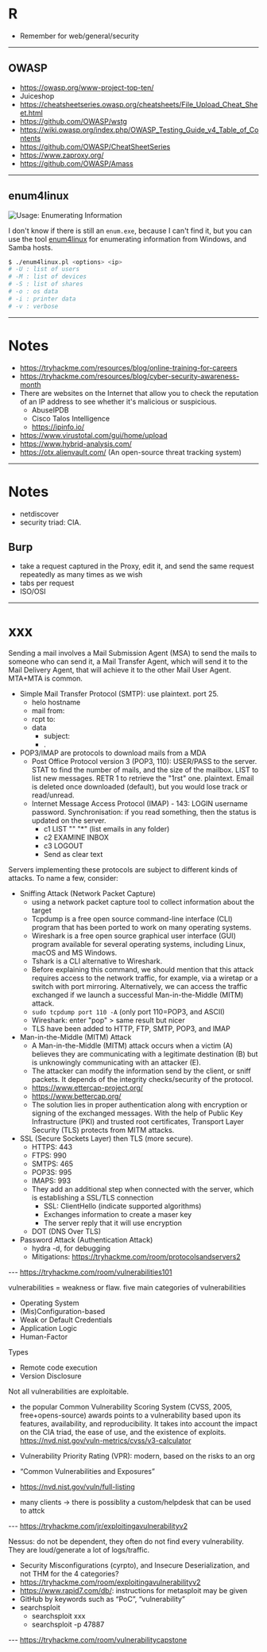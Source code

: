 # R

* Remember for web/general/security

<hr class="sep-both">

## OWASP

* https://owasp.org/www-project-top-ten/
* Juiceshop
* https://cheatsheetseries.owasp.org/cheatsheets/File_Upload_Cheat_Sheet.html
* https://github.com/OWASP/wstg
* https://wiki.owasp.org/index.php/OWASP_Testing_Guide_v4_Table_of_Contents
* https://github.com/OWASP/CheatSheetSeries
* https://www.zaproxy.org/
* https://github.com/OWASP/Amass

<hr class="sep-both">

## enum4linux

![Usage: Enumerating Information](https://img.shields.io/badge/usage-Enumerating%20Information-ffd700)

I don't know if there is still an `enum.exe`, because I can't find it, but you can use the tool [enum4linux](https://github.com/CiscoCXSecurity/enum4linux) for enumerating information from Windows, and Samba hosts.

```bash
$ ./enum4linux.pl <options> <ip>
# -U : list of users
# -M : list of devices
# -S : list of shares
# -o : os data
# -i : printer data
# -v : verbose
```

<hr class="sep-both">

# Notes

* https://tryhackme.com/resources/blog/online-training-for-careers
* https://tryhackme.com/resources/blog/cyber-security-awareness-month
* There are websites on the Internet that allow you to check the reputation of an IP address to see whether it's malicious or suspicious.
  * AbuseIPDB
  * Cisco Talos Intelligence
  * https://ipinfo.io/
* https://www.virustotal.com/gui/home/upload
* https://www.hybrid-analysis.com/
* https://otx.alienvault.com/ (An open-source threat tracking system)

<hr class="sep-both">

# Notes

* netdiscover
* security triad: CIA.

## Burp

* take a request captured in the Proxy, edit it, and send the same request repeatedly as many times as we wish
* tabs per request
* ISO/OSI

<hr class="sep-both">

# xxx

Sending a mail involves a Mail Submission Agent (MSA) to send the mails to someone who can send it, a Mail Transfer Agent, which will send it to the Mail Delivery Agent, that will achieve it to the other Mail User Agent. MTA+MTA is common.

* Simple Mail Transfer Protocol (SMTP): use plaintext. port 25.
  * helo hostname
  * mail from:
  * rcpt to:
  * data
    * subject:
    * <CR>.<CR>
* POP3/IMAP are protocols to download mails from a MDA
  * Post Office Protocol version 3 (POP3, 110): USER/PASS to the server. STAT to find the number of mails, and the size of the mailbox. LIST to list new messages. RETR 1 to retrieve the "1rst" one. plaintext. Email is deleted once downloaded (default), but you would lose track or read/unread.
  * Internet Message Access Protocol (IMAP) - 143: LOGIN username password. Synchronisation: if you read something, then the status is updated on the server.
    * c1 LIST "" "*" (list emails in any folder)
    * c2 EXAMINE INBOX
    * c3 LOGOUT
    * Send as clear text

Servers implementing these protocols are subject to different kinds of attacks. To name a few, consider:

* Sniffing Attack (Network Packet Capture)
  * using a network packet capture tool to collect information about the target
  * Tcpdump is a free open source command-line interface (CLI) program that has been ported to work on many operating systems.
  * Wireshark is a free open source graphical user interface (GUI) program available for several operating systems, including Linux, macOS and MS Windows.
  * Tshark is a CLI alternative to Wireshark.
  * Before explaining this command, we should mention that this attack requires access to the network traffic, for example, via a wiretap or a switch with port mirroring. Alternatively, we can access the traffic exchanged if we launch a successful Man-in-the-Middle (MITM) attack.
  * `sudo tcpdump port 110 -A` (only port 110=POP3, and ASCII)
  * Wireshark: enter "pop" > same result but nicer
  * TLS have been added to HTTP, FTP, SMTP, POP3, and IMAP
* Man-in-the-Middle (MITM) Attack
  * A Man-in-the-Middle (MITM) attack occurs when a victim (A) believes they are communicating with a legitimate destination (B) but is unknowingly communicating with an attacker (E).
  * The attacker can modify the information send by the client, or sniff packets. It depends of the integrity checks/security of the protocol.
  * https://www.ettercap-project.org/
  * https://www.bettercap.org/
  * The solution lies in proper authentication along with encryption or signing of the exchanged messages. With the help of Public Key Infrastructure (PKI) and trusted root certificates, Transport Layer Security (TLS) protects from MITM attacks.
* SSL (Secure Sockets Layer) then TLS (more secure).
  * HTTPS: 443
  * FTPS: 990
  * SMTPS: 465
  * POP3S: 995
  * IMAPS: 993
  * They add an additional step when connected with the server, which is establishing a SSL/TLS connection
    * SSL: ClientHello (indicate supported algorithms)
    * Exchanges information to create a maser key
    * The server reply that it will use encryption
  * DOT (DNS Over TLS)
* Password Attack (Authentication Attack)
  * hydra -d, for debugging
  * Mitigations: https://tryhackme.com/room/protocolsandservers2

--- https://tryhackme.com/room/vulnerabilities101

vulnerabilities = weakness or flaw.  five main categories of vulnerabilities

* Operating System
* (Mis)Configuration-based
* Weak or Default Credentials
* Application Logic
* Human-Factor

Types

* Remote code execution
* Version Disclosure

Not all vulnerabilities are exploitable.

*  the popular Common Vulnerability Scoring System (CVSS, 2005, free+opens-source) awards points to a vulnerability based upon its features, availability, and reproducibility. It takes into account the impact on the CIA triad, the ease of use, and the existence of exploits. https://nvd.nist.gov/vuln-metrics/cvss/v3-calculator
* Vulnerability Priority Rating (VPR): modern, based on the risks to an org

* “Common Vulnerabilities and Exposures”
* https://nvd.nist.gov/vuln/full-listing

* many clients -> there is possiblity a custom/helpdesk that can be used to attck

--- https://tryhackme.com/jr/exploitingavulnerabilityv2

Nessus: do not be dependent, they often do not find every vulnerability. They are loud/generate a lot of logs/traffic.

* Security Misconfigurations (cyrpto), and Insecure Deserialization, and not THM for the 4 categories?
* https://tryhackme.com/room/exploitingavulnerabilityv2
* https://www.rapid7.com/db/: instructions for metasploit may be given
* GitHub by keywords such as “PoC”, “vulnerability”
* searchsploit
  * searchsploit xxx
  * searchsploit -p 47887

--- https://tryhackme.com/room/vulnerabilitycapstone